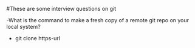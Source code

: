 #These are some interview questions on git

-What is the command to make a fresh copy of a remote git repo on your local system?
 - git clone https-url
